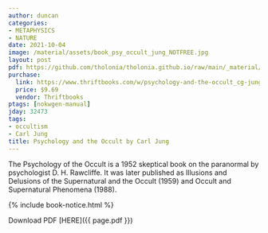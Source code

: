 ```yaml
---
author: duncan
categories:
- METAPHYSICS
- NATURE
date: 2021-10-04
image: /material/assets/book_psy_occult_jung_NOTFREE.jpg
layout: post
pdf: https://github.com/tholonia/tholonia.github.io/raw/main/_material/assets/book_psy_occult_jung_NOTFREE.zip
purchase:
  link: https://www.thriftbooks.com/w/psychology-and-the-occult_cg-jung/340841/all-editions/?resultid=55f01d5d-834e-4a47-b276-fee69b3e286a
  price: $9.69
  vendor: Thriftbooks
ptags: [nokwgen-manual]
jday: 32473
tags:
- occultism
- Carl Jung
title: Psychology and the Occult by Carl Jung
---
```


The Psychology of the Occult is a 1952 skeptical book on the paranormal by psychologist D. H. Rawcliffe. It was later published as Illusions and Delusions of the Supernatural and the Occult (1959) and Occult and Supernatural Phenomena (1988).

<!--more-->

{% include book-notice.html %}

Download PDF  [HERE]({{ page.pdf }})
